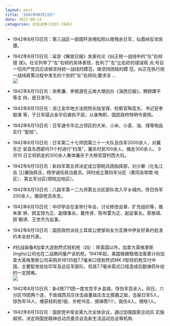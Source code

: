 ```yaml
---
layout: post
title: "1942年08月13日"
date: 2017-08-13
categories: 抗日战争(1937-1945)
---
```


<meta name="referrer" content="no-referrer" />

- 1942年8月13日讯：第三战区一部围歼浙境松阳以南残余日军，仙霞岭反攻告捷。 

- 1942年8月13日讯：延安《解放日报》发表社论《纠正统一战线中的“左”右倾错 误》。社论列举了“左”右倾的具体表现，批判了“左”比右好的错误观 点;号召一切共产党员应该做坚持统一战线的模范，做坚持团结的模 范，纠正在执行统一战线政策过程中发生的个别的“左”右倾向;要求全 ... <br/><img src="https://wx3.sinaimg.cn/large/aca367d8ly1fiie9f03asj20c809z74c.jpg" />

- 1942年8月13日讯：宋希濂、李根源在云南大理创办《滇西日报》，聘顾建平等主 持，是日发刊。 

- 1942年8月13日讯：浙江金华地方法院院长陆宝铎、检察官陶亚东、书记官李聪谋 等，于日军侵占金华后被执不屈，以身殉职，国民政府特明令褒扬。 

- 1942年8月13日讯：日军通令华北占领区的大米、小米、小麦、油、煤等物品实行 “配给”。 

- 1942年8月13日讯：日军第二十七师团第三十一大队及伪军2000余人，对冀东迁 安县东西密坞11个村进行“扫荡”，屠杀村民100余人，捕走300余人。 9月10 日又将抓走的300余人集体屠杀于大杨官营村西大坑。 

- 1942年8月13日讯：新四军第五师决定成立鄂皖兵团指挥部，刘少卿（化名江岳 江)兼指挥氏，杨学诚任政治委员。同时成立第四军分区（黄冈及鄂南 地区）、第五军分区(鄂皖边地区）。 

- 1942年8月13日讯：八路军第一二九师第五分区部队攻入平乡城内，俘日伪军 200余人，缴获枪百余支。 

- 1942年8月13日讯：中印学会在渝举行年会，讨论修改会章、扩充组织等，推朱家 骅、顾孟馀为正、副理事长，戴传贤、陈布雷为正、副监事长。郭泰祺、顾 毓诱、王世杰为监事。 

- 1942年8月13日讯：国民政府派驻土耳其公使邹尚友为互换中伊友好条约批准约本全权代表。 

- #抗战装备#加拿大造勃然式轻机枪（四）：除英国以外，加拿大英格里斯(Inglis)公司也在二战期间量产该机枪。1941年起，美国根据租借法案累计向加拿大英格里斯公司采购共18135挺7.7毫米口径勃然式MK II型轻机枪交付中国，主要配发给驻印军及远征军部队，但其7.7毫米英式口径造成后勤弹药补给的一定困难。 <br/><img src="https://wx3.sinaimg.cn/large/aca367d8ly1fihv7lojxej20go0ozahi.jpg" />

- 1942年8月13日讯：新4旅771团一度攻克平乡县城，俘伪军百余人。同日，六分区19团两个连，于故城西苏庄伏击由董故庄去北獐鹿之敌，击毙日军5人，俘伪军14人，缴获轻机枪1挺、步枪16支、掷弹筒1个。我伤4人，牺牲1人。 

- 1942年8月13日讯：国民党中常会第九次全体会议，通过加强国家总动员 实施纲领，决定将国民精神总动员委员会及新生活运动总会等机构 

